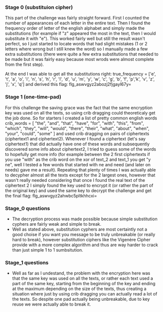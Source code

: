 ### Stage 0 (substituion cipher)

This part of the challenge was fairly straight forward. First I counted the number of appearances of each letter in the entire text. Then I found the frequency order of letter of the english alphabet and simply made the substitutions (for example if "z" appeared the most in the text, then I would substitute it with "e"). This worked fairly well but still the result wasn't perfect, so I just started to locate words that had slight mistakes (1 or 2 letters where wrong but I still knew the word) so I manually made a few extra substitutions (there were quite a few extra substitutions that needed to be made but it was fairly easy because most wrods were almost complete from the first step).

At the end I was able to get all the substitutions right:
true_frequency = ['e', 't', 'a', 'o', 'i', 'n', 's', 'h', 'r', 'l', 'd', 'u', 'm', 'y', 'w', 'c', 'g', 'b', 'f', 'p','k', 'v', 'z', 'j', 'x', 'q'] and derived this flag: flg_aswvgyz2abozj2fjgayl67y=


### Stage 1 (one-time-pad)

For this challenge the saving grace was the fact that the same encryption key was used on all the texts, so using crib dragging could theoreticaly get the job done. So for starters I created a list of pretty common english words crib_words = [
    "the", "and", "that", "have", "for",
    "with", "this", "from", "which", "they",
    "will", "would", "there", "their", "what",
    "about", "when", "your", "could", "some"
] and used crib dragging on pairs of ciphertexts (ciphertext1 and ciphertext2). Whenever I found a ciphertext (let's say ciphertext1) that did actually have one of these words and subsequently discovered some info about ciphertext2, I tried to guess some of the words to hopefully get more info (for example between the 2 first ciphertexts if you use "with" as the crib word on the xor of text_2 and text_1 you get "y ne", well I tested a few words that started with ne and need (and later on needs) gave me a result). Repeating that plenty of times I was actually able to decypher almost all the texts except for the 2 largest ones, however that wasn't really needed considering that once I found the real text of the ciphertext 2 I simply found the key used to encrypt it (or rather the part of the original key) and used the same key to decrypt the challenge and get the final flag: flg_aswvgyz2ahwbc5pltkhhcxi=


### Stage_0 questions
* The decryption process was made possible because simple substitution cyphers are fairly weak and simple to break.
* Well as stated above, substitution cyphers are most certaintly not a good choise if you want you message to be truly unbreakable (or really hard to break), however substitution ciphers like the Vigenère Cipher provide with a more complex algorithm and thus are way harder to crack than just simple 1 to 1 sumbsitution.


### Stage_1 questions
* Well as far as I undestand, the problem with the encryption here was that the same key was used on all the texts, or rather each text used a part of the same key, starting from the beginning of the key and ending at the maximum depending on the size of the texts, thus creating a situation where just by using crib dragging you can actually read a lot of the texts. So despite one pad actually being unbreakable, due to key reuse we were actually able to break it.